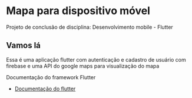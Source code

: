 # Mapa para dispositivo móvel

Projeto de conclusão de disciplina: Desenvolvimento mobile - Flutter

## Vamos lá

Essa é uma aplicação flutter com autenticação e cadastro de usuário com firebase e uma API do google maps para visualização do mapa

Documentação do framework Flutter

- [Documentação do flutter](https://docs.flutter.dev/get-started/codelab)
